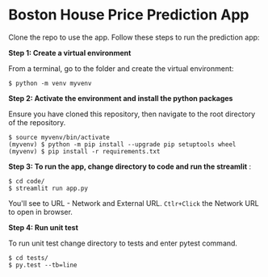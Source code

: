# Boston House Price Prediction App

Clone the repo to use the app. Follow these steps to run the prediction app:

**Step 1: Create a virtual environment**  

From a terminal, go to the folder and create the virtual environment:  

```
$ python -m venv myvenv
``` 

**Step 2: Activate the environment and install the python packages**    

Ensure you have cloned this repository, then navigate to the root directory of the repository.  

```
$ source myvenv/bin/activate  
(myvenv) $ python -m pip install --upgrade pip setuptools wheel  
(myvenv) $ pip install -r requirements.txt
``` 

**Step 3: To run the app, change directory to code and run the streamlit** :

```
$ cd code/
$ streamlit run app.py
```
You'll see to URL - Network and External URL. `Ctlr+Click` the Network URL to open in browser.

**Step 4: Run unit test**

To run unit test change directory to tests and enter pytest command.

```
$ cd tests/
$ py.test --tb=line
```

